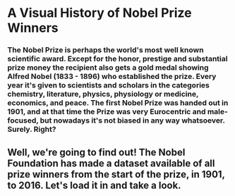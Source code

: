 # A Visual History of Nobel Prize Winners
### The Nobel Prize is perhaps the world's most well known scientific award. Except for the honor, prestige and substantial prize money the recipient also gets a gold medal showing Alfred Nobel (1833 - 1896) who established the prize. Every year it's given to scientists and scholars in the categories chemistry, literature, physics, physiology or medicine, economics, and peace. The first Nobel Prize was handed out in 1901, and at that time the Prize was very Eurocentric and male-focused, but nowadays it's not biased in any way whatsoever. Surely. Right?

## Well, we're going to find out! The Nobel Foundation has made a dataset available of all prize winners from the start of the prize, in 1901, to 2016. Let's load it in and take a look.
